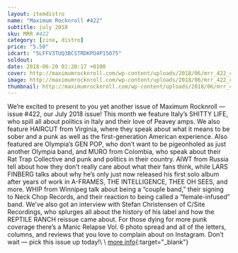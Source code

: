 ```yaml
---
layout: itemdistro
name: "Maximum Rocknroll #422"
subtitle: july 2018
sku: MRR #422
category: [zine, distro]
price: "5.50"
idcart: "5LFFV3TUQ3BCSTRDKPU4P15075"
soldout:
date: 2018-06-20 01:20:17 +0100
cover: http://maximumrocknroll.com/wp-content/uploads/2018/06/mrr_422_cvr.jpg
image: http://maximumrocknroll.com/wp-content/uploads/2018/06/mrr_422_cvr.jpg
thumbnail: http://maximumrocknroll.com/wp-content/uploads/2018/06/mrr_422_cvr.jpg
---
```


We’re excited to present to you yet another issue of Maximum Rocknroll — issue #422, our July 2018 issue! This month we feature Italy’s SHITTY LIFE, who spill all about politics in Italy and their love of Peavey amps. We also feature HAIRCUT from Virginia, where they speak about what it means to be sober and a punk as well as the first-generation American experience. Also featured are Olympia’s GEN POP, who don’t want to be pigeonholed as just another Olympia band, and MURO from Colombia, who speak about their Rat Trap Collective and punk and politics in their country. AIWT from Russia tell about how they don’t really care about what their fans think, while LARS FINBERG talks about why he’s only just now released his first solo album after years of work in A-FRAMES, THE INTELLIGENCE, THEE OH SEES, and more. WHIP from Winnipeg talk about being a “couple band,” their signing to Neck Chop Records, and their reaction to being called a “female-infused” band. We’ve also got an interview with Stefan Christensen of C/Site Recordings, who splurges all about the history of his label and how the REPTILE RANCH reissue came about. For those dying for more punk coverage there’s a Manic Relapse Vol. 6 photo spread and all of the letters, columns, and reviews that you love to complain about on Instagram. Don’t wait — pick this issue up today!\\
\\
[more info](http://www.maximumrocknroll.com){:target="_blank"}